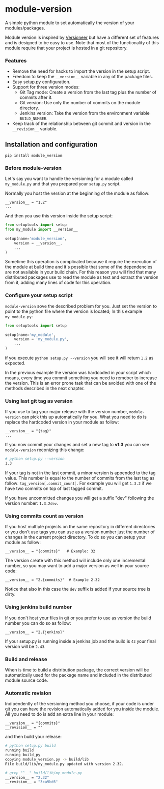 # module-version
A simple python module to set automatically the version of your modules/packages.


Module version is inspired by [Versioneer](https://github.com/warner/python-versioneer) but have a different set of features and is designed to be easy to use. Note that most of the functionality of this module require that your project is hosted in a git repository.

### Features

- Remove the need for hacks to import the version in the setup script.
- Freedom to keep the `__version__` variable in any of the package files.
- Easy setup.py configuration.
- Support for three version modes:
	- Git Tag mode: Create a version from the last tag plus the number of commits after it.
	- Git version: Use only the number of commits on the module directory.
	- Jenkins version: Take the version from the environment variable `BUILD_NUMBER`.
- Keep track of the relationship between git commit and version in the `__revision__` variable.


## Installation and configuration

	pip install module_version

### Before module-version

Let's say you want to handle the versioning for a module called `my_module.py` and that you prepared your `setup.py` script.

Normally you host the version at the beginning of the module as follow:

	__version__ = "1.2"
	...

And then you use this version inside the setup script:

```python
from setuptools import setup
from my_module import __version__
	
setup(name='module_version',
   	version = __version__,
   	... 
)
```

Sometime this operation is complicated because it require the execution of the module at build time and it's possible that some of the dependencies are not available in your build chain. For this reason you will find that many distributed packages use to read the module as text and extract the version from it, adding many lines of code for this operation.

### Configure your setup script

`module-version` sove the described problem for you. Just set the version to point to the python file where the version is located; In this example `my_module.py`:

```python
from setuptools import setup
	
setup(name='my_module',
   	version = 'my_module.py',
   	... 
)
```

if you execute `python setup.py --version` you will see it will return `1.2` as expected.

In the previous example the version was hardcoded in your script which means, every time you commit something you need to remeber to increase the version. This is an error prone task that can be avoided with one of the methods described in the next chapter.

### Using last git tag as version

If you use to tag your major release with the version number, `module-version` can pick this up automatically for you. What you need to do is replace the hardcoded version in your module as follow:

	__version__ = "{tag}"
	...

If you now commit your changes and set a new tag to **v1.3** you can see `module-version` reconizing this change:

```bash
# python setup.py --version
1.3
```

If your tag is not in the last commit, a minor version is appended to the tag value. This number is equal to the number of commits from the last tag as follow: `tag_version[.commit_count]`. For example you will get `1.3.2` if we have two commits on top of last tagged commit.

If you have uncommitted changes you will get a suffix "dev" following the version number: `1.3.2dev`.

### Using commits count as version

If you host multiple projects on the same repository in different directories or you don't use tags you can use as a version number just the number of changes in the current project directory. To do so you can setup your module as follow:

	__version__ = "{commits}"	# Example: 32

The version create with this method will include only one incremental number, so you may want to add a major version as well in your source code:

	__version__ = "2.{commits}"  # Example 2.32

Notice that also in this case the `dev` suffix is added if your source tree is dirty.

### Using jenkins build number

If you don't host your files in git or you prefer to use as version the build number you can do so as follow:

	__version__ = "2.{jenkins}"
	
If your setup.py is running inside a jenkins job and the build is `43` your final version will be `2.43`.

### Build and release

When is time to build a distribution package, the correct version will be automatically used for the package name and included in the distributed module source code.

### Automatic revision

Indipendently of the versioning method you choose, if your code is under git you can have the revision automatically added for you inside the module. All you need to do is add an extra line in your module:

	__version__ = "{commits}"
	__revision__ = ""

and then build your release:

```bash
# python setup.py build
running build
running build_py
copying module_version.py -> build/lib
File build/lib/my_module.py updated with version 2.32.

# grep "^__" build/lib/my_module.py
__version__ = "2.32"
__revision__ = "3ca9bd6"
```
